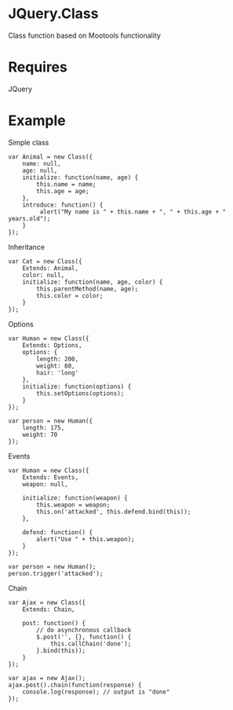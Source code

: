 # JQuery.Class
Class function based on Mootools functionality

# Requires
JQuery

# Example
Simple class

	var Animal = new Class({
		name: null,
		age: null,
		initialize: function(name, age) {
			this.name = name;
			this.age = age;
		},
		introduce: function() {
			 alert("My name is " + this.name + ", " + this.age + " years.old");
		}
	});

Inheritance

	var Cat = new Class({
		Extends: Animal,
		color: null,
		initialize: function(name, age, color) {
			this.parentMethod(name, age);
			this.color = color;
		}
	});

Options

	var Human = new Class({
	    Extends: Options,
		options: {
			length: 200,
			weight: 80,
			hair: 'long'
		},
		initialize: function(options) {
			this.setOptions(options);
		}
	});

	var person = new Human({
		length: 175,
		weight: 70
	});

Events

	var Human = new Class({
	    Extends: Events,	    
		weapon: null,
				
		initialize: function(weapon) {
			this.weapon = weapon;
			this.on('attacked', this.defend.bind(this));
		},
		
		defend: function() {
			alert("Use " + this.weapon);
		}
	});

	var person = new Human();
	person.trigger('attacked');

Chain

    var Ajax = new Class({
        Extends: Chain,
        
        post: function() {
            // do asynchronous callback
            $.post('', {}, function() {
                this.callChain('done');
            }.bind(this));            
        }    
    });
    
    var ajax = new Ajax();
    ajax.post().chain(function(response) {
        console.log(response); // output is "done"
    });    
    
